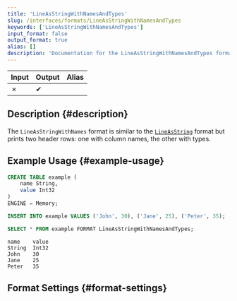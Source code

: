 ```yaml
---
title: 'LineAsStringWithNamesAndTypes'
slug: /interfaces/formats/LineAsStringWithNamesAndTypes
keywords: ['LineAsStringWithNamesAndTypes']
input_format: false
output_format: true
alias: []
description: 'Documentation for the LineAsStringWithNamesAndTypes format'
---
```


| Input | Output | Alias |
|-------|--------|-------|
| ✗     | ✔      |       |

## Description {#description}

The `LineAsStringWithNames` format is similar to the [`LineAsString`](./LineAsString.md) format 
but prints two header rows: one with column names, the other with types.

## Example Usage {#example-usage}

```sql
CREATE TABLE example (
    name String,
    value Int32
)
ENGINE = Memory;

INSERT INTO example VALUES ('John', 30), ('Jane', 25), ('Peter', 35);

SELECT * FROM example FORMAT LineAsStringWithNamesAndTypes;
```

```response title="Response"
name	value
String	Int32
John	30
Jane	25
Peter	35
```

## Format Settings {#format-settings}

